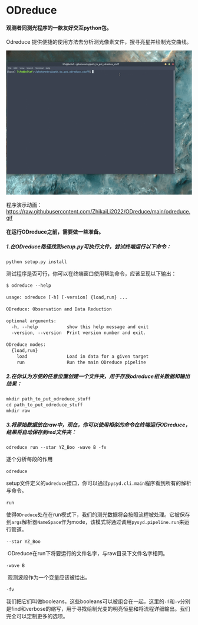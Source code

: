 # ODreduce

#### 观测者同测光程序的一款友好交互python包。

Odreduce 提供便捷的使用方法去分析测光像素文件，搜寻亮星并绘制光变曲线。

![image](https://github.com/ZhikaiLi2022/ODreduce/blob/main/odreduce.gif)

程序演示动画：
https://raw.githubusercontent.com/ZhikaiLi2022/ODreduce/main/odreduce.gif
#### 在运行ODreduce之前，需要做一些准备。

##### **1**.在ODreduce路径找到setup.py可执行文件，尝试终端运行以下命令：

```
python setup.py install
```

测试程序是否可行，你可以在终端窗口使用帮助命令，应该呈现以下输出：

```
$ odreduce --help

usage: odreduce [-h] [-version] {load,run} ...

ODreduce: Observation and Data Reduction

optional arguments:
  -h, --help           show this help message and exit
  -version, --version  Print version number and exit.

ODreduce modes:
  {load,run}
    load               Load in data for a given target
    run                Run the main ODreduce pipeline
```

##### **2**.在你认为方便的任意位置创建一个文件夹，用于存放odreduce相关数据和输出结果：

```
mkdir path_to_put_odreduce_stuff
cd path_to_put_odreduce_stuff
mkdir raw
```

##### **3**.将原始数据放在raw中，现在，你可以使用相似的命令在终端运行ODreduce，结果将自动保存到red文件夹：

```
odreduce run --star YZ_Boo -wave B -fv
```

逐个分析每段的作用

`odreduce`

​          setup文件定义的`odreduce`接口，你可以通过`pysyd.cli.main`程序看到所有的解析与命令。

`run`

​          使得`ODreduce`处在在run模式下，我们的测光数据将会按照流程被处理。它被保存到`args`解析器`NameSpace`作为mode，该模式将通过调用`pysyd.pipeline.run`来运行管道。 

`--star YZ_Boo`

​          ODreduce在run下将要运行的文件名字，与raw目录下文件名字相同。

`-wave B`

​            观测波段作为一个变量应该被给出。

`-fv`

​            我们把它们叫做booleans，这些booleans可以被组合在一起，这里的`-f`和`-v`分别是find和verbose的缩写，用于寻找绘制光变的明亮恒星和将流程详细输出。我们完全可以定制更多的选项。



​           

